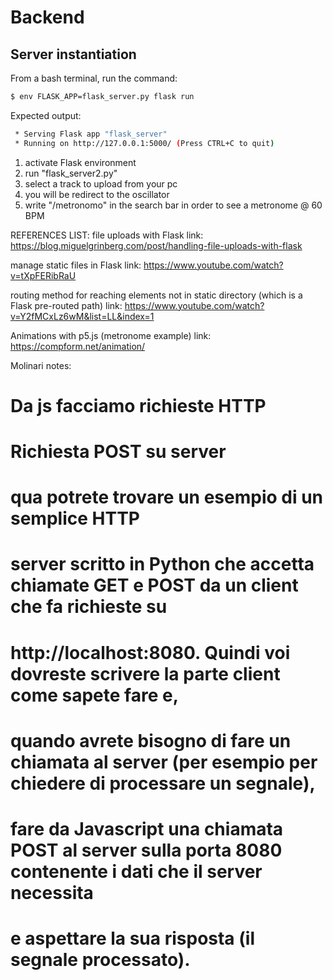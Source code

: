 # Backend

## Server instantiation 

From a bash terminal, run the command:

```bash
$ env FLASK_APP=flask_server.py flask run
```

Expected output:

```bash
 * Serving Flask app "flask_server"
 * Running on http://127.0.0.1:5000/ (Press CTRL+C to quit)
 ```

 1) activate Flask environment
 2) run "flask_server2.py"
 3) select a track to upload from your pc
 4) you will be redirect to the oscillator
 5) write "/metronomo" in the search bar in order to see a metronome @ 60 BPM

REFERENCES LIST:
file uploads with Flask 
link: https://blog.miguelgrinberg.com/post/handling-file-uploads-with-flask

manage static files in Flask
link: https://www.youtube.com/watch?v=tXpFERibRaU

routing method for reaching elements not in static directory (which is a Flask pre-routed path)
link: https://www.youtube.com/watch?v=Y2fMCxLz6wM&list=LL&index=1


Animations with p5.js (metronome example)
link: https://compform.net/animation/

Molinari notes:
# Da js facciamo richieste HTTP
# Richiesta POST su server
# qua potrete trovare un esempio di un semplice HTTP 
# server scritto in Python che accetta chiamate GET e POST da un client che fa richieste su 
# http://localhost:8080. Quindi voi dovreste scrivere la parte client come sapete fare e, 
# quando avrete bisogno di fare un chiamata al server (per esempio per chiedere di processare un segnale), 
# fare da Javascript una chiamata POST al server sulla porta 8080 contenente i dati che il server necessita 
# e aspettare la sua risposta (il segnale processato).